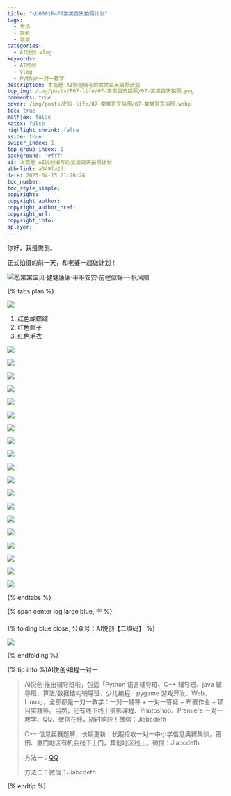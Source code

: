 ```yaml
---
title: "\U0001F4F7棠棠百天拍照计划"
tags:
  - 生活
  - 摄影
  - 棠棠
categories:
  - AI悦创·Vlog
keywords:
  - AI悦创
  - Vlog
  - Python一对一教学
description: 本篇是 AI悦创编写的棠棠百天拍照计划
top_img: /img/posts/P07-life/07-棠棠百天拍照/07-棠棠百天拍照.png
comments: true
cover: /img/posts/P07-life/07-棠棠百天拍照/07-棠棠百天拍照.webp
toc: true
mathjax: false
katex: false
highlight_shrink: false
aside: true
swiper_index: 1
top_group_index: 1
background: '#fff'
ai: 本篇是 AI悦创编写的棠棠百天拍照计划
abbrlink: a349fa23
date: 2025-04-15 21:26:24
toc_number:
toc_style_simple:
copyright:
copyright_author:
copyright_author_href:
copyright_url:
copyright_info:
aplayer:
---
```


你好，我是悦创。

正式拍摄的前一天，和老婆一起做计划！

![愿棠棠宝贝·健健康康·平平安安·前程似锦·一帆风顺](07-棠棠百天拍照/image1.png)

{% tabs plan %}

<!-- tab 成片  -->

![](07-棠棠百天拍照/DSC05626.JPG)

<!-- endtab -->


<!-- tab 拍摄计划 -->

1. 红色蝴蝶结
2. 红色帽子
3. 红色毛衣


![](07-棠棠百天拍照/image.png)

![](07-棠棠百天拍照/image-12.png)

![](07-棠棠百天拍照/image-13.png)

![](07-棠棠百天拍照/image-14.png)

![](07-棠棠百天拍照/image-1.png)

![](07-棠棠百天拍照/image-15.png)

![](07-棠棠百天拍照/image-16.png)

![](07-棠棠百天拍照/image-2.png)

![](07-棠棠百天拍照/image-3.png)

![](07-棠棠百天拍照/image-4.png)

![](07-棠棠百天拍照/image-5.png)

![](07-棠棠百天拍照/image-7.png)

![](07-棠棠百天拍照/image-8.png)

![](07-棠棠百天拍照/image-9.png)

![](07-棠棠百天拍照/image-10.png)

![](07-棠棠百天拍照/image-11.png)

![](07-棠棠百天拍照/image-17.png)

![](07-棠棠百天拍照/image-18.png)

![](07-棠棠百天拍照/image-6.png)




<!-- endtab -->



{% endtabs %}


{% span center log large blue, 🪧 %}

{% folding blue close, 公众号：AI悦创【二维码】 %}

![](https://bornforthis.cn/gzh.jpg)

{% endfolding %}

{% tip info %}AI悦创·编程一对一

> AI悦创·推出辅导班啦，包括「Python 语言辅导班、C++ 辅导班、java 辅导班、算法/数据结构辅导班、少儿编程、pygame 游戏开发、Web、Linux」，全部都是一对一教学：一对一辅导 + 一对一答疑 + 布置作业 + 项目实践等。当然，还有线下线上摄影课程、Photoshop、Premiere 一对一教学、QQ、微信在线，随时响应！微信：Jiabcdefh
>
> C++ 信息奥赛题解，长期更新！长期招收一对一中小学信息奥赛集训，莆田、厦门地区有机会线下上门，其他地区线上。微信：Jiabcdefh
>
> 方法一：[QQ](http://wpa.qq.com/msgrd?v=3&uin=1432803776&site=qq&menu=yes)
>
> 方法二：微信：Jiabcdefh

{% endtip %}
